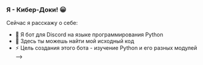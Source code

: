 ### Я - Кибер-Доки! 😀
Сейчас я расскажу о себе:

- 🔭 Я бот для Discord на языке программирования Python
- 🌱 Здесь ты можешь найти мой исходный код
- ⚡ Цель создания этого бота - изучение Python и его разных модулей
-->
